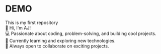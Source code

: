 # DEMO
This is my first repository 
<br>
👋 Hi, I'm AJ!
<br>
💻 Passionate about coding, problem-solving, and building cool projects.
<br>
🌱 Currently learning and exploring new technologies.
<br>
🚀 Always open to collaborate on exciting projects.
